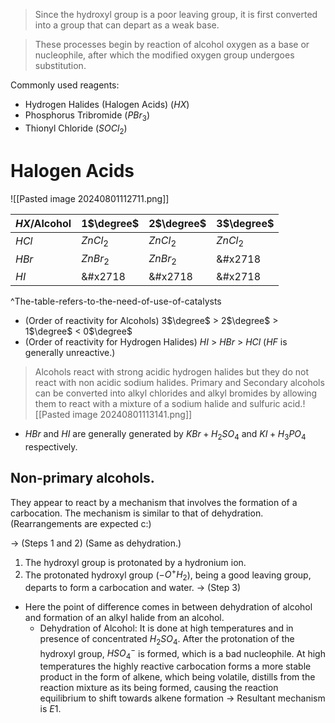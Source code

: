 > Since the hydroxyl group is a poor leaving group, it is first converted into a group that can depart as a weak base.

> These processes begin by reaction of alcohol oxygen as a base or nucleophile, after which the modified oxygen group undergoes substitution.

Commonly used reagents:
- Hydrogen Halides (Halogen Acids) ($HX$)
- Phosphorus Tribromide ($PBr_3$)
- Thionyl Chloride ($SOCl_2$)
# Halogen Acids
![[Pasted image 20240801112711.png]]

| $HX$/Alcohol | 1$\degree$ | 2$\degree$ | 3$\degree$ |
| ------------ | ---------- | ---------- | ---------- |
| $HCl$        | $ZnCl_2$   | $ZnCl_2$   | $ZnCl_2$   |
| $HBr$        | $ZnBr_2$   | $ZnBr_2$   | &#x2718    |
| $HI$         | &#x2718    | &#x2718    | &#x2718    |
^The-table-refers-to-the-need-of-use-of-catalysts
- (Order of reactivity for Alcohols) 3$\degree$ > 2$\degree$ > 1$\degree$ < 0$\degree$
- (Order of reactivity for Hydrogen Halides) $HI$ > $HBr$ > $HCl$ ($HF$ is generally unreactive.)
> Alcohols react with strong acidic hydrogen halides but they do not react with non acidic sodium halides. Primary and Secondary alcohols can be converted into alkyl chlorides and alkyl bromides by allowing them to react with a mixture of a sodium halide and sulfuric acid.![[Pasted image 20240801113141.png]]

- $HBr$ and $HI$ are generally generated by $KBr + H_2SO_4$ and $KI + H_3PO_4$ respectively. 
## Non-primary alcohols.
They appear to react by a mechanism that involves the formation of a carbocation. The mechanism is similar to that of dehydration. (Rearrangements are expected c:)

-> (Steps 1 and 2) (Same as dehydration.)
1. The hydroxyl group is protonated by a hydronium ion.
2. The protonated hydroxyl group ($-O^+H_2$), being a good leaving group, departs to form a carbocation and water.
-> (Step 3)
- Here the point of difference comes in between dehydration of alcohol and formation of an alkyl halide from an alcohol.
	- Dehydration of Alcohol:
	  It is done at high temperatures and in presence of concentrated $H_2SO_4$. After the protonation of the hydroxyl group, $HSO_4^-$ is formed, which is a bad nucleophile. At high temperatures the highly reactive carbocation forms a more stable product in the form of alkene, which being volatile, distills from the reaction mixture as its being formed, causing the reaction equilibrium to shift towards alkene formation -> Resultant mechanism is $E1$.
